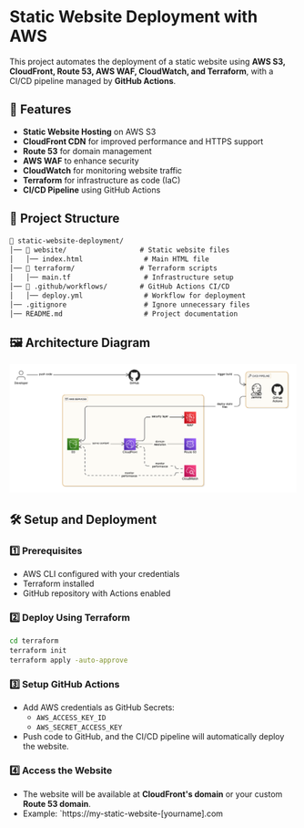 # Static Website Deployment with AWS

This project automates the deployment of a static website using **AWS S3, CloudFront, Route 53, AWS WAF, CloudWatch, and Terraform**, with a CI/CD pipeline managed by **GitHub Actions**.

## 🚀 Features
- **Static Website Hosting** on AWS S3
- **CloudFront CDN** for improved performance and HTTPS support
- **Route 53** for domain management
- **AWS WAF** to enhance security
- **CloudWatch** for monitoring website traffic
- **Terraform** for infrastructure as code (IaC)
- **CI/CD Pipeline** using GitHub Actions

## 📂 Project Structure
```
📂 static-website-deployment/
│── 📂 website/                  # Static website files
│   │── index.html               # Main HTML file
│── 📂 terraform/                # Terraform scripts
│   │── main.tf                  # Infrastructure setup
│── 📂 .github/workflows/        # GitHub Actions CI/CD
│   │── deploy.yml               # Workflow for deployment
│── .gitignore                   # Ignore unnecessary files
│── README.md                    # Project documentation
```

## 🖼️ Architecture Diagram
![Deployment Architecture](diagram.png)

## 🛠️ Setup and Deployment

### 1️⃣ Prerequisites
- AWS CLI configured with your credentials
- Terraform installed
- GitHub repository with Actions enabled

### 2️⃣ Deploy Using Terraform
```sh
cd terraform
terraform init
terraform apply -auto-approve
```

### 3️⃣ Setup GitHub Actions
- Add AWS credentials as GitHub Secrets:
  - `AWS_ACCESS_KEY_ID`
  - `AWS_SECRET_ACCESS_KEY`
- Push code to GitHub, and the CI/CD pipeline will automatically deploy the website.

### 4️⃣ Access the Website
- The website will be available at **CloudFront's domain** or your custom **Route 53 domain**.
- Example: `https://my-static-website-[yourname].com